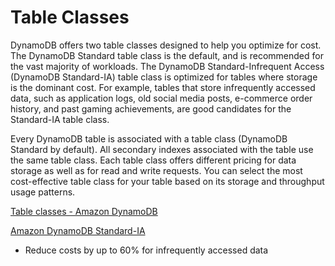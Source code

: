 # Table Classes

DynamoDB offers two table classes designed to help you optimize for cost. The DynamoDB Standard table class is the default, and is recommended for the vast majority of workloads. The DynamoDB Standard-Infrequent Access (DynamoDB Standard-IA) table class is optimized for tables where storage is the dominant cost. For example, tables that store infrequently accessed data, such as application logs, old social media posts, e-commerce order history, and past gaming achievements, are good candidates for the Standard-IA table class.

Every DynamoDB table is associated with a table class (DynamoDB Standard by default). All secondary indexes associated with the table use the same table class. Each table class offers different pricing for data storage as well as for read and write requests. You can select the most cost-effective table class for your table based on its storage and throughput usage patterns.

[Table classes - Amazon DynamoDB](https://docs.aws.amazon.com/amazondynamodb/latest/developerguide/HowItWorks.TableClasses.html)

[Amazon DynamoDB Standard-IA](https://aws.amazon.com/dynamodb/standard-ia/)

- Reduce costs by up to 60% for infrequently accessed data
